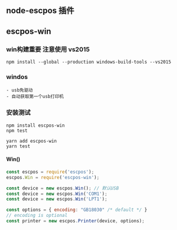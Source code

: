 
## node-escpos 插件
## escpos-win 
### win构建重要  注意使用 vs2015
```
npm install --global --production windows-build-tools --vs2015
```
### windos
    - usb免驱动
    - 自动获取第一个usb打印机
### 安装测试
```
npm install escpos-win
npm test
```

```
yarn add escpos-win
yarn test
```
#### Win()
```javascript
const escpos = require('escpos');
escpos.Win = require('escpos-win');

const device = new escpos.Win(); // 默认USB
const device = new escpos.Win('COM1');
const device = new escpos.Win('LPT1');

const options = { encoding: "GB18030" /* default */ }
// encoding is optional
const printer = new escpos.Printer(device, options);
```
